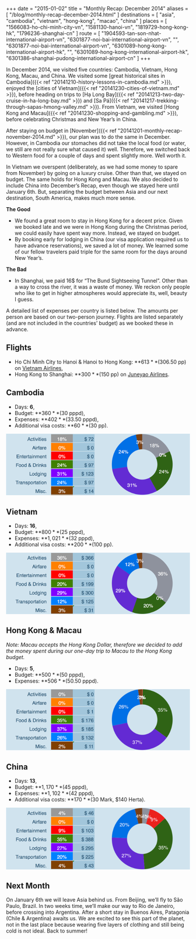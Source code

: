+++
date    = "2015-01-02"
title   = "Monthly Recap: December 2014"
aliases = [ "/blog/monthly-recap-december-2014.html" ]
destinations = [ "asia", "cambodia", "vietnam", "hong-kong", "macao", "china" ]
places  = [
  "1566083-ho-chi-minh-city-vn", "1581130-hanoi-vn", "1819729-hong-kong-hk",
  "1796236-shanghai-cn"
]
route   = [
  "1904593-tan-son-nhat-international-airport-vn",
  "6301877-noi-bai-international-airport-vn",
  "",
  "6301877-noi-bai-international-airport-vn",
  "6301089-hong-kong-international-airport-hk",
  "",
  "6301089-hong-kong-international-airport-hk",
  "6301386-shanghai-pudong-international-airport-cn"
]
+++

In December 2014, we visited five countries: Cambodia, Vietnam, Hong Kong, Macau, and China. We visited some [great historical sites in Cambodia]({{< ref "20141210-history-lessons-in-cambodia.md" >}}), enjoyed the [cities of Vietnam]({{< ref "20141230-cities-of-vietnam.md" >}}), before heading on trips to [Hạ Long Bay]({{< ref "20141213-two-day-cruise-in-ha-long-bay.md" >}}) and [Sa Pá]({{< ref "20141217-trekking-through-sapas-hmong-valley.md" >}}). From Vietnam, we visited [Hong Kong and Macau]({{< ref "20141230-shopping-and-gambling.md" >}}), before celebrating Christmas and New Year’s in China.
<!--more-->
After staying on budget in [November]({{< ref "20141201-monthly-recap-november-2014.md" >}}), our plan was to do the same in December. However, in Cambodia our stomaches did not take the local food (or water, we still are not really sure what caused it) well. Therefore, we switched back to Western food for a couple of days and spent slightly more. Well worth it.

In Vietnam we overspent (deliberately, as we had some money to spare from November) by going on a luxury cruise. Other than that, we stayed on budget. The same holds for Hong Kong and Macau. We also decided to include China into December’s Recap, even though we stayed here until January 6th. But, separating the budget between Asia and our next destination, South America, makes much more sense.

**The Good**

* We found a great room to stay in Hong Kong for a decent price. Given we booked late and we were in Hong Kong during the Christmas period, we could easily have spent way more. Instead, we stayed on budget.
* By booking early for lodging in China (our visa application required us to have advance reservations), we saved a lot of money. We learned some of our fellow travelers paid triple for the same room for the days around New Year’s.

**The Bad**

* In Shanghai, we paid 16$ for “The Bund Sightseeing Tunnel”. Other than a way to cross the river, it was a waste of money. We reckon only people who like to get in higher atmospheres would appreciate its, well, beauty I guess.

A detailed list of expenses per country is listed below. The amounts per person are based on our two-person journey. Flights are listed separately (and are not included in the countries’ budget) as we booked these in advance.

## Flights
* Ho Chi Minh City to Hanoi & Hanoi to Hong Kong: **$613** ($306.50 pp) on [Vietnam Airlines](http://www.vietnamairlines.com/),
* Hong Kong to Shanghai: **$300** ($150 pp) on [Juneyao Airlines](http://www.juneyaoair.com/).

## Cambodia
* Days: **6**,
* Budget: **$360** ($30 pppd),
* Expenses: **$402** ($33.50 pppd),
* Additional visa costs: **$60** ($30 pp).

<span class="img-thumbnail">![Expenses Breakdown](/uploads/budget-cambodia.png)</span>

## Vietnam
* Days: **16**,
* Budget: **$800** ($25 pppd),
* Expenses: **$1,021** ($32 pppd),
* Additional visa costs: **$200** ($100 pp).

<span class="img-thumbnail">![Expenses Breakdown](/uploads/budget-vietnam.png)</span>

## Hong Kong & Macau
*Note: Macau accepts the Hong Kong Dollar, therefore we decided to add the money spent during our one-day trip to Macau to the Hong Kong budget.*

* Days: **5**,
* Budget: **$500** ($50 pppd),
* Expenses: **$506** ($50.50 pppd).

<span class="img-thumbnail">![Expenses Breakdown](/uploads/budget-hong-kong.png)</span>

## China
* Days: **13**,
* Budget: **$1,170** ($45 pppd),
* Expenses: **$1,102** ($42 pppd),
* Additional visa costs: **$170** ($30 Mark, $140 Herta).

<span class="img-thumbnail">![Expenses Breakdown](/uploads/budget-china.png)</span>

## Next Month
On January 6th we will leave Asia behind us. From Beijing, we’ll fly to São Paulo, Brazil. In two weeks time, we’ll make our way to Rio de Janeiro, before crossing into Argentina. After a short stay in Buenos Aires, Patagonia (Chile & Argentina) awaits us. We are excited to see this part of the planet, not in the last place because wearing five layers of clothing and still being cold is not ideal. Back to summer!